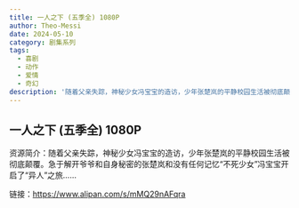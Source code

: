 ```yaml
---
title: 一人之下 (五季全) 1080P
author: Theo-Messi
date: 2024-05-10
category: 剧集系列
tags:
  - 喜剧
  - 动作
  - 爱情
  - 奇幻
description: '随着父亲失踪，神秘少女冯宝宝的造访，少年张楚岚的平静校园生活被彻底颠覆。急于解开爷爷和自身秘密的张楚岚和没有任何记忆“不死少女”冯宝宝开启了“异人”之旅……'
---
```


## 一人之下 (五季全) 1080P

资源简介：随着父亲失踪，神秘少女冯宝宝的造访，少年张楚岚的平静校园生活被彻底颠覆。急于解开爷爷和自身秘密的张楚岚和没有任何记忆“不死少女”冯宝宝开启了“异人”之旅……

链接：https://www.alipan.com/s/mMQ29nAFqra
